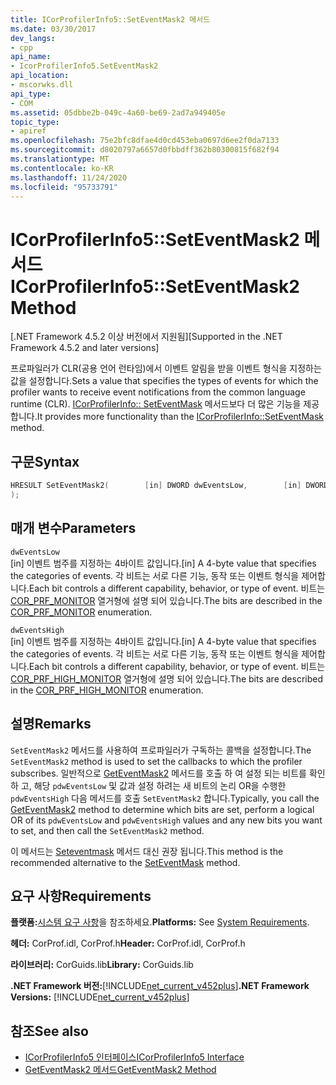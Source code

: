 ```yaml
---
title: ICorProfilerInfo5::SetEventMask2 메서드
ms.date: 03/30/2017
dev_langs:
- cpp
api_name:
- IcorProfilerInfo5.SetEventMask2
api_location:
- mscorwks.dll
api_type:
- COM
ms.assetid: 05dbbe2b-049c-4a60-be69-2ad7a949405e
topic_type:
- apiref
ms.openlocfilehash: 75e2bfc8dfae4d0cd453eba0697d6ee2f0da7133
ms.sourcegitcommit: d8020797a6657d0fbbdff362b80300815f682f94
ms.translationtype: MT
ms.contentlocale: ko-KR
ms.lasthandoff: 11/24/2020
ms.locfileid: "95733791"
---
```

# <a name="icorprofilerinfo5seteventmask2-method"></a><span data-ttu-id="c096f-102">ICorProfilerInfo5::SetEventMask2 메서드</span><span class="sxs-lookup"><span data-stu-id="c096f-102">ICorProfilerInfo5::SetEventMask2 Method</span></span>

<span data-ttu-id="c096f-103">[.NET Framework 4.5.2 이상 버전에서 지원됨]</span><span class="sxs-lookup"><span data-stu-id="c096f-103">[Supported in the .NET Framework 4.5.2 and later versions]</span></span>  
  
 <span data-ttu-id="c096f-104">프로파일러가 CLR(공용 언어 런타임)에서 이벤트 알림을 받을 이벤트 형식을 지정하는 값을 설정합니다.</span><span class="sxs-lookup"><span data-stu-id="c096f-104">Sets a value that specifies the types of events for which the profiler wants to receive event notifications from the common language runtime (CLR).</span></span> <span data-ttu-id="c096f-105">[ICorProfilerInfo:: SetEventMask](icorprofilerinfo-seteventmask-method.md) 메서드보다 더 많은 기능을 제공 합니다.</span><span class="sxs-lookup"><span data-stu-id="c096f-105">It provides more functionality than the [ICorProfilerInfo::SetEventMask](icorprofilerinfo-seteventmask-method.md) method.</span></span>  
  
## <a name="syntax"></a><span data-ttu-id="c096f-106">구문</span><span class="sxs-lookup"><span data-stu-id="c096f-106">Syntax</span></span>  
  
```cpp
HRESULT SetEventMask2(        [in] DWORD dwEventsLow,        [in] DWORD dwEventsHigh  
);  
```  
  
## <a name="parameters"></a><span data-ttu-id="c096f-107">매개 변수</span><span class="sxs-lookup"><span data-stu-id="c096f-107">Parameters</span></span>  

 `dwEventsLow`  
 <span data-ttu-id="c096f-108">[in] 이벤트 범주를 지정하는 4바이트 값입니다.</span><span class="sxs-lookup"><span data-stu-id="c096f-108">[in] A 4-byte value that specifies the categories of events.</span></span> <span data-ttu-id="c096f-109">각 비트는 서로 다른 기능, 동작 또는 이벤트 형식을 제어합니다.</span><span class="sxs-lookup"><span data-stu-id="c096f-109">Each bit controls a different capability, behavior, or type of event.</span></span> <span data-ttu-id="c096f-110">비트는 [COR_PRF_MONITOR](cor-prf-monitor-enumeration.md) 열거형에 설명 되어 있습니다.</span><span class="sxs-lookup"><span data-stu-id="c096f-110">The bits are described in the [COR_PRF_MONITOR](cor-prf-monitor-enumeration.md) enumeration.</span></span>  
  
 `dwEventsHigh`  
 <span data-ttu-id="c096f-111">[in] 이벤트 범주를 지정하는 4바이트 값입니다.</span><span class="sxs-lookup"><span data-stu-id="c096f-111">[in] A 4-byte value that specifies the categories of events.</span></span>  <span data-ttu-id="c096f-112">각 비트는 서로 다른 기능, 동작 또는 이벤트 형식을 제어합니다.</span><span class="sxs-lookup"><span data-stu-id="c096f-112">Each bit controls a different capability, behavior, or type of event.</span></span> <span data-ttu-id="c096f-113">비트는 [COR_PRF_HIGH_MONITOR](cor-prf-high-monitor-enumeration.md) 열거형에 설명 되어 있습니다.</span><span class="sxs-lookup"><span data-stu-id="c096f-113">The bits are described in the [COR_PRF_HIGH_MONITOR](cor-prf-high-monitor-enumeration.md) enumeration.</span></span>  
  
## <a name="remarks"></a><span data-ttu-id="c096f-114">설명</span><span class="sxs-lookup"><span data-stu-id="c096f-114">Remarks</span></span>  

 <span data-ttu-id="c096f-115">`SetEventMask2` 메서드를 사용하여 프로파일러가 구독하는 콜백을 설정합니다.</span><span class="sxs-lookup"><span data-stu-id="c096f-115">The `SetEventMask2` method is used to set the callbacks to which the profiler subscribes.</span></span> <span data-ttu-id="c096f-116">일반적으로 [GetEventMask2](icorprofilerinfo5-geteventmask2-method.md) 메서드를 호출 하 여 설정 되는 비트를 확인 하 고, 해당 `pdwEventsLow` 및 값과 설정 하려는 새 비트의 논리 OR을 수행한 `pdwEventsHigh` 다음 메서드를 호출 `SetEventMask2` 합니다.</span><span class="sxs-lookup"><span data-stu-id="c096f-116">Typically, you call the [GetEventMask2](icorprofilerinfo5-geteventmask2-method.md) method to determine which bits are set, perform a logical OR of its `pdwEventsLow` and `pdwEventsHigh` values and any new bits you want to set, and then call the `SetEventMask2` method.</span></span>  
  
 <span data-ttu-id="c096f-117">이 메서드는 [Seteventmask](icorprofilerinfo-seteventmask-method.md) 메서드 대신 권장 됩니다.</span><span class="sxs-lookup"><span data-stu-id="c096f-117">This method is the recommended alternative to the [SetEventMask](icorprofilerinfo-seteventmask-method.md) method.</span></span>  
  
## <a name="requirements"></a><span data-ttu-id="c096f-118">요구 사항</span><span class="sxs-lookup"><span data-stu-id="c096f-118">Requirements</span></span>  

 <span data-ttu-id="c096f-119">**플랫폼:**[시스템 요구 사항](../../get-started/system-requirements.md)을 참조하세요.</span><span class="sxs-lookup"><span data-stu-id="c096f-119">**Platforms:** See [System Requirements](../../get-started/system-requirements.md).</span></span>  
  
 <span data-ttu-id="c096f-120">**헤더:** CorProf.idl, CorProf.h</span><span class="sxs-lookup"><span data-stu-id="c096f-120">**Header:** CorProf.idl, CorProf.h</span></span>  
  
 <span data-ttu-id="c096f-121">**라이브러리:** CorGuids.lib</span><span class="sxs-lookup"><span data-stu-id="c096f-121">**Library:** CorGuids.lib</span></span>  
  
 <span data-ttu-id="c096f-122">**.NET Framework 버전:**[!INCLUDE[net_current_v452plus](../../../../includes/net-current-v452plus-md.md)]</span><span class="sxs-lookup"><span data-stu-id="c096f-122">**.NET Framework Versions:** [!INCLUDE[net_current_v452plus](../../../../includes/net-current-v452plus-md.md)]</span></span>  
  
## <a name="see-also"></a><span data-ttu-id="c096f-123">참조</span><span class="sxs-lookup"><span data-stu-id="c096f-123">See also</span></span>

- [<span data-ttu-id="c096f-124">ICorProfilerInfo5 인터페이스</span><span class="sxs-lookup"><span data-stu-id="c096f-124">ICorProfilerInfo5 Interface</span></span>](icorprofilerinfo5-interface.md)
- [<span data-ttu-id="c096f-125">GetEventMask2 메서드</span><span class="sxs-lookup"><span data-stu-id="c096f-125">GetEventMask2 Method</span></span>](icorprofilerinfo5-geteventmask2-method.md)
